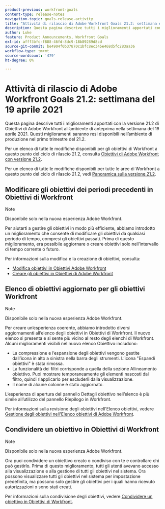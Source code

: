 ```yaml
---
product-previous: workfront-goals
content-type: release-notes
navigation-topic: goals-release-activity
title: "Attività di rilascio di Adobe Workfront Goals 21.2: settimana del 19 aprile 2021"
description: Questa pagina descrive tutti i miglioramenti apportati con la versione 21.2 di Obiettivi di Adobe Workfront all’ambiente di anteprima nella settimana del 19 aprile 2021. Questi miglioramenti saranno resi disponibili nell’ambiente di produzione nel primo trimestre del 21.2.
author: Luke
feature: Product Announcements, Workfront Goals
exl-id: afff3bfc-f888-46fd-8dc9-18b89289d8cd
source-git-commit: be4904f0b37870c1bfc8ec345e468d5fc283aa36
workflow-type: tm+mt
source-wordcount: '479'
ht-degree: 0%

---
```


# Attività di rilascio di Adobe Workfront Goals 21.2: settimana del 19 aprile 2021

Questa pagina descrive tutti i miglioramenti apportati con la versione 21.2 di Obiettivi di Adobe Workfront all’ambiente di anteprima nella settimana del 19 aprile 2021. Questi miglioramenti saranno resi disponibili nell’ambiente di produzione nel primo trimestre del 21.2.

Per un elenco di tutte le modifiche disponibili per gli obiettivi di Workfront a questo punto del ciclo di rilascio 21.2, consulta [Obiettivi di Adobe Workfront con versione 21.2](../../../../product-announcements/product-releases/goals-release-activity/goals-21.2-release/goals-release-21-2.md).

Per un elenco di tutte le modifiche disponibili per tutte le aree di Workfront a questo punto del ciclo di rilascio 21.2, vedi [Panoramica sulla versione 21.2](../../../../product-announcements/product-releases/21.2-release-activity/21-2-release-overview.md).

## Modificare gli obiettivi dei periodi precedenti in Obiettivi di Workfront

>[!NOTE]
>
>Disponibile solo nella nuova esperienza Adobe Workfront.

Per aiutarti a gestire gli obiettivi in modo più efficiente, abbiamo introdotto un miglioramento che consente di modificare gli obiettivi da qualsiasi periodo di tempo, compresi gli obiettivi passati. Prima di questo miglioramento, era possibile aggiornare o creare obiettivi solo nell’intervallo di tempo corrente o futuro.

Per informazioni sulla modifica e la creazione di obiettivi, consulta:

* [Modifica obiettivi in Obiettivi Adobe Workfront](../../../../workfront-goals/goal-management/edit-goals.md)
* [Creare gli obiettivi in Obiettivi di Adobe Workfront](../../../../workfront-goals/goal-management/create-goals.md)

## Elenco di obiettivi aggiornato per gli obiettivi Workfront

>[!NOTE]
>
>Disponibile solo nella nuova esperienza Adobe Workfront.

Per creare un’esperienza coerente, abbiamo introdotto diversi aggiornamenti all’elenco degli obiettivi in Obiettivi di Workfront. Il nuovo elenco si presenta e si sente più vicino al resto degli elenchi di Workfront. Alcuni miglioramenti visibili nel nuovo elenco Obiettivo includono:

* La compressione e l’espansione degli obiettivi vengono gestite dall’icona in alto a sinistra nella barra degli strumenti. L’icona &quot;Espandi obiettivi&quot; è stata rimossa.
* La funzionalità dei filtri corrisponde a quella della sezione Allineamento obiettivo. Puoi mostrare temporaneamente gli elementi nascosti dal filtro, quindi riapplicarlo per escluderli dalla visualizzazione.
* Il nome di alcune colonne è stato aggiornato.

L’esperienza di apertura del pannello Dettagli obiettivo nell’elenco è più simile all’utilizzo del pannello Riepilogo in Workfront.

Per informazioni sulla revisione degli obiettivi nell&#39;Elenco obiettivi, vedere [Gestione degli obiettivi nell&#39;Elenco obiettivi di Adobe Workfront](../../../../workfront-goals/goal-review-and-workfront-goals-sections/manage-goals-in-goal-list.md).

## Condividere un obiettivo in Obiettivi di Workfront

>[!NOTE]
>
>Disponibile solo nella nuova esperienza Adobe Workfront.

Ora puoi condividere un obiettivo creato o condiviso con te e controllare chi può gestirlo. Prima di questo miglioramento, tutti gli utenti avevano accesso alla visualizzazione e alla gestione di tutti gli obiettivi nel sistema. Ora possono visualizzare tutti gli obiettivi nel sistema per impostazione predefinita, ma possono solo gestire gli obiettivi per i quali hanno ricevuto autorizzazioni o sono stati creati.

Per informazioni sulla condivisione degli obiettivi, vedere [Condividere un obiettivo in Obiettivi di Workfront](../../../../workfront-goals/workfront-goals-settings/share-a-goal.md).

